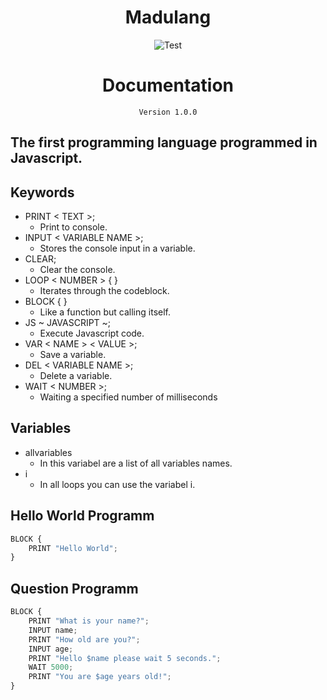 <h1 style="text-align: center;">Madulang</h1>
<img style="position: relative; left: 50%; transform: translate(-50%);" src="https://cdn.discordapp.com/attachments/916719076078919683/1018506139249414214/madulang.png" alt="Test">
<br>

<h1 style="text-align: center;">Documentation</h1>

<span style="text-align: center;">

```
Version 1.0.0
```
</span>

## The first programming language programmed in Javascript.

## Keywords

- PRINT < TEXT >;
    - Print to console.
- INPUT < VARIABLE NAME >;
    - Stores the console input in a variable.
- CLEAR;
    - Clear the console.
- LOOP < NUMBER > { }
    - Iterates through the codeblock.
- BLOCK { }
    - Like a function but calling itself.
- JS ~ JAVASCRIPT ~;
    - Execute Javascript code.
- VAR < NAME > < VALUE >;
    - Save a variable.
- DEL < VARIABLE NAME >;
    - Delete a variable.
- WAIT < NUMBER >;
    - Waiting a specified number of milliseconds

## Variables

- allvariables
    - In this variabel are a list of all variables names.
- i
    - In all loops you can use the variabel i.

## Hello World Programm

```js
BLOCK {
    PRINT "Hello World";
}
```

## Question Programm
```js
BLOCK {
    PRINT "What is your name?";
    INPUT name;
    PRINT "How old are you?";
    INPUT age;
    PRINT "Hello $name please wait 5 seconds.";
    WAIT 5000;
    PRINT "You are $age years old!";
}
```
